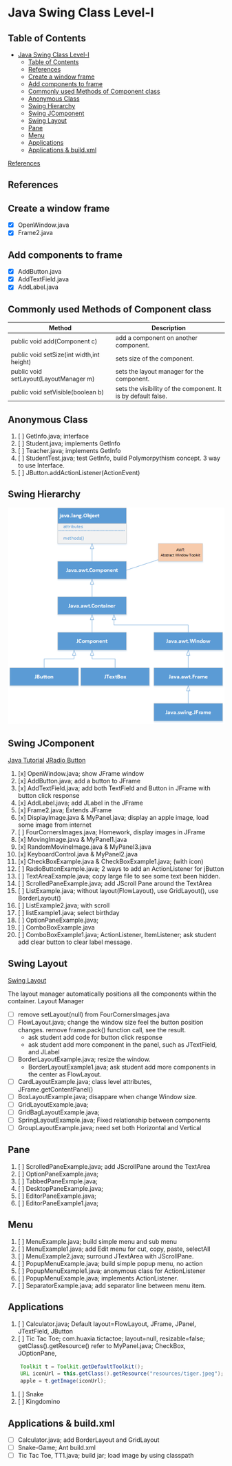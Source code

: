 # Java Swing Class Level-I

## Table of Contents
- [Java Swing Class Level-I](#java-swing-class-level-i)
  - [Table of Contents](#table-of-contents)
  - [References](#references)
  - [Create a window frame](#create-a-window-frame)
  - [Add components to frame](#add-components-to-frame)
  - [Commonly used Methods of Component class](#commonly-used-methods-of-component-class)
  - [Anonymous Class](#anonymous-class)
  - [Swing Hierarchy](#swing-hierarchy)
  - [Swing JComponent](#swing-jcomponent)
  - [Swing Layout](#swing-layout)
  - [Pane](#pane)
  - [Menu](#menu)
  - [Applications](#applications)
  - [Applications & build.xml](#applications--buildxml)
  
[References](#References)

## References

## Create a window frame
* [x] OpenWindow.java
* [x] Frame2.java

## Add components to frame
* [x] AddButton.java
* [x] AddTextField.java
* [x] AddLabel.java

## Commonly used Methods of Component class
Method |	Description
|---|---|
public void add(Component c)	|add a component on another component.
public void setSize(int width,int height)	|sets size of the component.
public void setLayout(LayoutManager m)	|sets the layout manager for the component.
public void setVisible(boolean b)	|sets the visibility of the component. It is by default false.

## Anonymous Class
1. [ ] GetInfo.java; interface
1. [ ] Student.java; implements GetInfo
1. [ ] Teacher.java; implements GetInfo
1. [ ] StudentTest.java; test GetInfo, build Polymorpythism concept. 3 way to use Interface.
1. [ ] JButton.addActionListener(ActionEvent) 

## Swing Hierarchy
![Container](images/Swing.png)

## Swing JComponent
[Java Tutorial](https://docs.oracle.com/javase/tutorial/uiswing/components/scrollpane.html)
[JRadio Button](https://www.geeksforgeeks.org/jradiobutton-java-swing/?ref=lbp)
01. [x] OpenWindow.java; show JFrame window
02. [x] AddButton.java; add a button to JFrame
03. [x] AddTextField.java; add both TextField and Button in JFrame with button click response
04. [x] AddLabel.java; add JLabel in the JFrame
05. [x] Frame2.java; Extends JFrame
06. [x] DisplayImage.java & MyPanel.java; display an apple image, load some image from internet
07. [ ] FourCornersImages.java; Homework, display images in JFrame
08. [x] MovingImage.java & MyPanel1.java
09. [x] RandomMovineImage.java & MyPanel3.java
10. [x] KeyboardControl.java & MyPanel2.java
11. [x] CheckBoxExample.java & CheckBoxExample1.java; (with icon)
12. [ ] RadioButtonExample.java; 2 ways to add an ActionListener for jButton
13. [ ] TextAreaExample.java; copy large file to see some text been hidden.
14. [ ] ScrolledPaneExample.java; add JScroll Pane around the TextArea
15. [ ] ListExample.java; without layout(FlowLayout), use GridLayout(), use BorderLayout() 
16. [ ] ListExample2.java; with scroll
17. [ ] listExample1.java; select birthday
18. [ ] OptionPaneExample.java;
19. [ ] ComboBoxExample.java 
20. [ ] ComboBoxExample1.java; ActionListener, ItemListener; ask student add clear button to clear label message.

## Swing Layout
[Swing Layout](https://www.tutorialspoint.com/swing/swing_layouts.htm)

The layout manager automatically positions all the components within the container. 
Layout Manager

* [ ] remove setLayout(null) from FourCornersImages.java
* [ ] FlowLayout.java; change the window size feel the button position changes. remove frame.pack() function call, see the result. 
    - ask student add code for button click response
    - ask student add more component in the panel, such as JTextField, and JLabel
* [ ] BorderLayoutExample.java; resize the window. 
    - BorderLayoutExample1.java; ask student add more components in the center as FlowLayout.
* [ ] CardLayoutExample.java; class level attributes, JFrame.getContentPanel()
* [ ] BoxLayoutExample.java; disappare when change Window size.
* [ ] GridLayoutExample.java;
* [ ] GridBagLayoutExample.java;
* [ ] SpringLayoutExample.java; Fixed relationship between components
* [ ] GroupLayoutExample.java; need set both Horizontal and Vertical

## Pane
1. [ ] ScrolledPaneExample.java; add JScrollPane around the TextArea
1. [ ] OptionPaneExample.java;
1. [ ] TabbedPaneExmple.java;
1. [ ] DesktopPaneExample.java;
1. [ ] EditorPaneExample.java;
1. [ ] EditorPaneExample1.java;

## Menu
1. [ ] MenuExample.java; build simple menu and sub menu
1. [ ] MenuExample1.java; add Edit menu for cut, copy, paste, selectAll
1. [ ] MenuExample2.java; surround JTextArea with JScrollPane.
1. [ ] PopupMenuExample.java; build simple popup menu, no action
1. [ ] PopupMenuExample1.java; anonymous class for ActionListener
1. [ ] PopupMenuExample.java; implements ActionListener.
1. [ ] SeparatorExample.java; add separator line between menu item.


## Applications
1. [ ] Calculator.java; Default layout=FlowLayout, JFrame, JPanel, JTextField, JButton 
1. [ ] Tic Tac Toe; com.huaxia.tictactoe; layout=null, resizable=false; getClass().getResource() refer to MyPanel.java; CheckBox, JOptionPane,
```java
    Toolkit t = Toolkit.getDefaultToolkit();
    URL iconUrl = this.getClass().getResource("resources/tiger.jpeg");
    apple = t.getImage(iconUrl);
```
1. [ ] Snake
1. [ ] Kingdomino

## Applications & build.xml
* [ ] Calculator.java; add BorderLayout and GridLayout
* [ ] Snake-Game; Ant build.xml
* [ ] Tic Tac Toe, TT1.java; build jar; load image by using classpath
